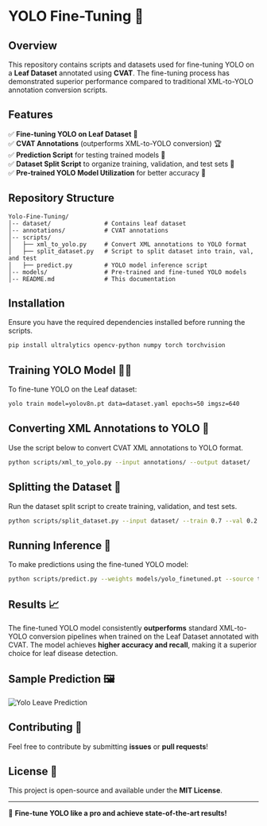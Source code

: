 # YOLO Fine-Tuning 🚀

## Overview
This repository contains scripts and datasets used for fine-tuning YOLO on a **Leaf Dataset** annotated using **CVAT**. The fine-tuning process has demonstrated superior performance compared to traditional XML-to-YOLO annotation conversion scripts.

## Features
✅ **Fine-tuning YOLO on Leaf Dataset** 🍃  
✅ **CVAT Annotations** (outperforms XML-to-YOLO conversion) 🏆  
✅ **Prediction Script** for testing trained models 🎯  
✅ **Dataset Split Script** to organize training, validation, and test sets 📂  
✅ **Pre-trained YOLO Model Utilization** for better accuracy 🤖  

## Repository Structure
```
Yolo-Fine-Tuning/
│-- dataset/               # Contains leaf dataset
│-- annotations/           # CVAT annotations
│-- scripts/
│   ├── xml_to_yolo.py     # Convert XML annotations to YOLO format
│   ├── split_dataset.py   # Script to split dataset into train, val, and test
│   ├── predict.py         # YOLO model inference script
│-- models/                # Pre-trained and fine-tuned YOLO models
│-- README.md              # This documentation
```

## Installation
Ensure you have the required dependencies installed before running the scripts.

```sh
pip install ultralytics opencv-python numpy torch torchvision
```

## Training YOLO Model 🏋️‍♂️
To fine-tune YOLO on the Leaf dataset:

```sh
yolo train model=yolov8n.pt data=dataset.yaml epochs=50 imgsz=640
```

## Converting XML Annotations to YOLO 📌
Use the script below to convert CVAT XML annotations to YOLO format.

```sh
python scripts/xml_to_yolo.py --input annotations/ --output dataset/
```

## Splitting the Dataset 📂
Run the dataset split script to create training, validation, and test sets.

```sh
python scripts/split_dataset.py --input dataset/ --train 0.7 --val 0.2 --test 0.1
```

## Running Inference 🧐
To make predictions using the fine-tuned YOLO model:

```sh
python scripts/predict.py --weights models/yolo_finetuned.pt --source test_images/
```

## Results 📈
The fine-tuned YOLO model consistently **outperforms** standard XML-to-YOLO conversion pipelines when trained on the Leaf Dataset annotated with CVAT. The model achieves **higher accuracy and recall**, making it a superior choice for leaf disease detection.

## Sample Prediction 🖼️
![Yolo Leave Prediction](https://github.com/user-attachments/assets/85d9ea89-f269-4159-bfc6-a2aa77ebc79c)

## Contributing 🤝
Feel free to contribute by submitting **issues** or **pull requests**!

## License 📜
This project is open-source and available under the **MIT License**.

---
🚀 **Fine-tune YOLO like a pro and achieve state-of-the-art results!**
